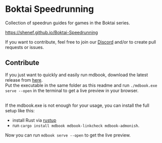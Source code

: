 # Boktai Speedrunning

Collection of speedrun guides for games in the Boktai series.

<https://shenef.github.io/Boktai-Speedrunning>

If you want to contribute, feel free to join our [Discord](https://discord.gg/0dUb9OmJrIrRPFGf) and/or to create pull requests or issues.

## Contribute

If you just want to quickly and easily run mdbook, download the latest release from [here](https://github.com/rust-lang/mdBook/releases/latest).  
Put the executable in the same folder as this readme and run `./mdbook.exe serve --open` in the terminal to get a live preview in your browser.

<br>
If the mdbook.exe is not enough for your usage, you can install the full setup like this:

- install Rust via [rustup](https://rustup.rs/)
- run `cargo install mdbook mdbook-linkcheck mdbook-admonish`.

Now you can run `mdbook serve --open` to get the live preview.
